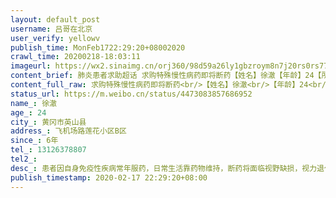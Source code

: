 ```yaml
---
layout: default_post
username: 吕哥在北京
user_verify: yellowv
publish_time: MonFeb1722:29:20+08002020
crawl_time: 20200218-18:03:11
imageurl: https://wx2.sinaimg.cn/orj360/98d59a26ly1gbzroym8n7j20rs0rs774.jpg
content_brief: 肺炎患者求助超话 求购特殊慢性病药即将断药【姓名】徐澈【年龄】24【所在城市】黄冈市英山县【所在小区、社区】飞机场路莲花小区B区【患病时间】6年【联系方式】13126378807【病情描述】患者因自身免疫性疾病常年服药，日常生活靠药物维持，断药将面临视野缺损，视力退化失明风险。日常所 ...全文
content_full_raw: 求购特殊慢性病药即将断药<br/>【姓名】徐澈<br/>【年龄】24<br/>【所在城市】黄冈市英山县<br/>【所在小区、社区】飞机场路莲花小区B区<br/>【患病时间】6年<br/>【联系方式】13126378807<br/>【病情描述】患者因自身免疫性疾病常年服药，日常生活靠药物维持，断药将面临视野缺损，视力退化失明风险。日常所服药为处方药，非常见药，特殊慢性病药，县城医院无法开出。目前湖北省内黄冈市交通管制，购买药物无法寄回，即将断药。求助市内药物协调。<br/>【所需药物】杭州中美华东药业的〔新赛斯平环孢素软胶囊〕25mg/50粒5盒，华中药业的〔华意醋酸泼尼松片〕5mg/100粒4瓶或pfizer药业的〔美卓乐甲泼尼龙片〕4mg/30粒5盒代替。<adata-url="http://t.cn/ELT0hke"href="http://weibo.com/p/1001018008611000000000000"data-hide=""><spanclass='url-icon'><imgstyle='width:1rem;height:1rem'src='https://h5.sinaimg.cn/upload/2015/09/25/3/timeline_card_small_location_default.png'></span><spanclass="surl-text">北京</span></a>
status_url: https://m.weibo.cn/status/4473083857686952
name_: 徐澈
age_: 24
city_: 黄冈市英山县
address_: 飞机场路莲花小区B区
since_: 6年
tel_: 13126378807
tel2_: 
desc_: 患者因自身免疫性疾病常年服药，日常生活靠药物维持，断药将面临视野缺损，视力退化失明风险。日常所服药为处方药，非常见药，特殊慢性病药，县城医院无法开出。目前湖北省内黄冈市交通管制，购买药物无法寄回，即将断药。求助市内药物协调。
publish_timestamp: 2020-02-17 22:29:20+08:00
---
```

